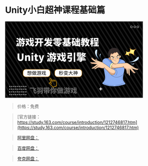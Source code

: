 # Unity小白超神课程基础篇

![img](../../../assets/study163/free/f6cc56bf55d4403ba7346d5f963a1c9e.png)

> 价格：免费

> [官方链接：https://study.163.com/course/introduction/1212746817.htm](https://study.163.com/course/introduction/1212746817.htm)

> [阿里网盘：]()

> [百度网盘：]()

> [夸克网盘：]()
